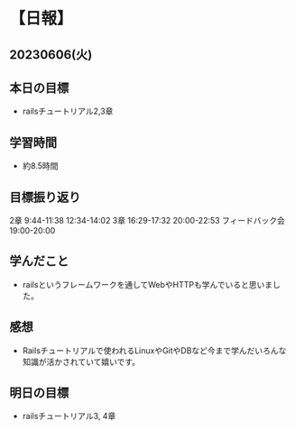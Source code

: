 # 【日報】
## 20230606(火)
## 本日の目標
- railsチュートリアル2,3章
## 学習時間
- 約8.5時間

## 目標振り返り
2章 9:44-11:38 12:34-14:02
3章 16:29-17:32 20:00-22:53
フィードバック会 19:00-20:00


## 学んだこと
- railsというフレームワークを通してWebやHTTPも学んでいると思いました。

## 感想
- Railsチュートリアルで使われるLinuxやGitやDBなど今まで学んだいろんな知識が活かされていて嬉いです。

## 明日の目標
- railsチュートリアル3, 4章


